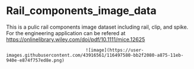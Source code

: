 # Rail_components_image_data
This is a pulic rail components image dataset including rail, clip, and spike. For the engineering application can be refered at https://onlinelibrary.wiley.com/doi/pdf/10.1111/mice.12625



                                  ![image](https://user-images.githubusercontent.com/43916561/116497580-bb2f2080-a875-11eb-940e-e874f757ed8e.png)
